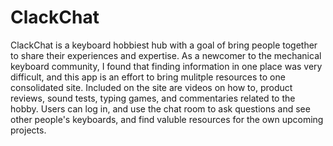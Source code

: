 # ClackChat
ClackChat is a keyboard hobbiest hub with a goal of bring people together to share their experiences and expertise. As a newcomer to the mechanical keyboard community, I found that finding information in one place was very difficult, and this app is an effort to bring mulitple resources to one consolidated site. Included on the site are videos on how to, product reviews, sound tests, typing games, and commentaries related to the hobby. Users can log in, and use the chat room to ask questions and see other people's keyboards, and find valuble resources for the own upcoming projects. 
